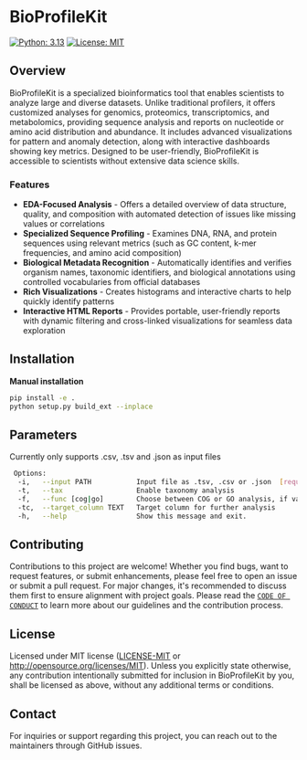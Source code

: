 # BioProfileKit
[![Python: 3.13](https://img.shields.io/badge/Python-3.13-green.svg)](https://opensource.org/python/3.13) [![License: MIT](https://img.shields.io/badge/License-MIT-darkred.svg)](https://opensource.org/licenses/MIT) 
 
## Overview

BioProfileKit is a specialized bioinformatics tool that enables scientists to analyze large and diverse datasets. 
Unlike traditional profilers, it offers customized analyses for genomics, proteomics, transcriptomics, and metabolomics, providing sequence analysis and reports on nucleotide or amino acid distribution and abundance. 
It includes advanced visualizations for pattern and anomaly detection, along with interactive dashboards showing key metrics. 
Designed to be user-friendly, BioProfileKit is accessible to scientists without extensive data science skills.

### Features
- **EDA-Focused Analysis** - Offers a detailed overview of data structure, quality, and composition with automated detection of issues like missing values or correlations
- **Specialized Sequence Profiling** - Examines DNA, RNA, and protein sequences using relevant metrics (such as GC content, k-mer frequencies, and amino acid composition)
- **Biological Metadata Recognition** - Automatically identifies and verifies organism names, taxonomic identifiers, and biological annotations using controlled vocabularies from official databases
- **Rich Visualizations** - Creates histograms and interactive charts to help quickly identify patterns
- **Interactive HTML Reports** - Provides portable, user-friendly reports with dynamic filtering and cross-linked visualizations for seamless data exploration

## Installation
**Manual installation**
```bash
pip install -e .
python setup.py build_ext --inplace
```

## Parameters
Currently only supports .csv, .tsv and .json as input files
```bash 
 Options:
  -i,   --input PATH           Input file as .tsv, .csv or .json  [required]
  -t,   --tax                  Enable taxonomy analysis
  -f,   --func [cog|go]        Choose between COG or GO analysis, if validation is needed
  -tc,  --target_column TEXT   Target column for further analysis
  -h,   --help                 Show this message and exit.
```

## Contributing

Contributions to this project are welcome! Whether you find bugs, want to request features, or submit enhancements, please feel free to open an issue or submit a pull request. For major changes, it's recommended to discuss them first to ensure alignment with project goals.
Please read the [`CODE OF CONDUCT`](CODE_OF_CONDUCT.md) to learn more about our guidelines and the contribution process.

## License

Licensed under MIT license ([LICENSE-MIT](LICENSE) or http://opensource.org/licenses/MIT). 
Unless you explicitly state otherwise, any contribution intentionally submitted for inclusion in BioProfileKit by you, shall be licensed as above, without any additional terms or conditions.

## Contact

For inquiries or support regarding this project, you can reach out to the maintainers through GitHub issues.